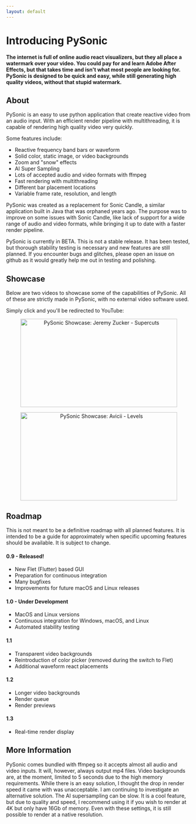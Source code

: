 ```yaml
---
layout: default
---
```


# Introducing PySonic

**The internet is full of online audio react visualizers, but they all place a  watermark over your video. You could pay for and learn Adobe After Effects, but that takes time and isn't what most people are looking for. PySonic is designed to be quick and easy, while still generating high quality videos, without that stupid watermark.**

## About

PySonic is an easy to use python application that create reactive video from an audio input. With an efficient render pipeline with multithreading, it is capable of rendering high quality video very quickly. 

Some features include:

- Reactive frequency band bars or waveform
- Solid color, static image, or video backgrounds
- Zoom and "snow" effects
- AI Super Sampling
- Lots of accepted audio and video formats with ffmpeg
- Fast rendering with multithreading
- Different bar placement locations
- Variable frame rate, resolution, and length

PySonic was created as a replacement for Sonic Candle, a similar application built in Java that was orphaned years ago. The purpose was to improve on some issues with Sonic Candle, like lack of support for a wide range of audio and video formats, while bringing it up to date with a faster render pipeline.

PySonic is currently in BETA. This is not a stable release. It has been tested, but thorough stability testing is necessary and new features are still planned. If you encounter bugs and glitches, please open an issue on github as it would greatly help me out in testing and polishing.

## Showcase

Below are two videos to showcase some of the capabilities of PySonic. All of these are strictly made in PySonic, with no external video software used.

Simply click and you'll be redirected to YouTube:

<div style="text-align: center;">

  <a href="http://www.youtube.com/watch?feature=player_embedded&v=DYgUEoXwa1Q
  " target="_blank"><img src="http://img.youtube.com/vi/DYgUEoXwa1Q/0.jpg" 
  alt="PySonic Showcase: Jeremy Zucker - Supercuts" width="427" height="240"/></a>

  <a href="http://www.youtube.com/watch?feature=player_embedded&v=39qQJ664yg8
  " target="_blank"><img src="http://img.youtube.com/vi/39qQJ664yg8/0.jpg" 
  alt="PySonic Showcase: Avicii - Levels" width="427" height="240"/></a>

</div>

## Roadmap

This is not meant to be a definitive roadmap with all planned features. It is intended to be a guide for approximately when specific upcoming features should be available. It is subject to change.

#### 0.9 - Released!

- New Flet (Flutter) based GUI
- Preparation for continuous integration
- Many bugfixes
- Improvements for future macOS and Linux releases

#### 1.0 - Under Development

- MacOS and Linux versions
- Continuous integration for Windows, macOS, and Linux
- Automated stability testing

#### 1.1

- Transparent video backgrounds
- Reintroduction of color picker (removed during the switch to Flet)
- Additional waveform react placements

#### 1.2

- Longer video backgrounds
- Render queue
- Render previews

#### 1.3

- Real-time render display

## More Information

PySonic comes bundled with ffmpeg so it accepts almost all audio and video inputs. It will, however, always output mp4 files. Video backgrounds are, at the moment, limited to 5 seconds due to the high memory requirements. While there is an easy solution, I thought the drop in render speed it came with was unacceptable. I am continuing to investigate an alternative solution. The AI supersampling can be slow. It is a cool feature, but due to quality and speed, I recommend using it if you wish to render at 4K but only have 16Gb of memory. Even with these settings, it is still possible to render at a native resolution.
